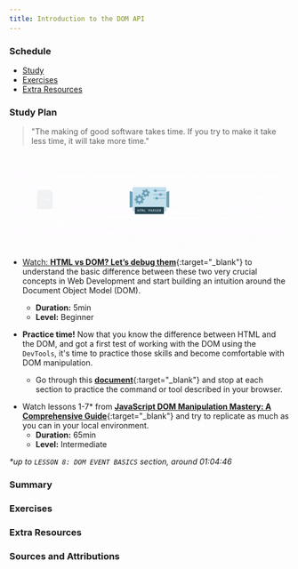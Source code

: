 ```yaml
---
title: Introduction to the DOM API
---
```


### Schedule

  - [Study](#study-plan)
  - [Exercises](#exercises)
  - [Extra Resources](#extra-resources)

### Study Plan

  > "The making of good software takes time.
  > If you try to make it take less time, it will take more time."

  ![](./assets/HTML-to-DOM-Building.gif)

  - [Watch: **HTML vs DOM? Let’s debug them**](https://www.youtube.com/watch?v=J-02VNxE7lE){:target="_blank"} to understand the basic difference between these two very crucial concepts in Web Development and start building an intuition around the Document Object Model (DOM).
    - **Duration:** 5min
    - **Level:** Beginner

  - **Practice time!** Now that you know the difference between HTML and the DOM, and got a first test of working with the DOM using the `DevTools`, it's time to practice those skills and become comfortable with DOM manipulation.
    - Go through this [**document**](https://developer.chrome.com/docs/devtools/dom/){:target="_blank"} and stop at each section to practice the command or tool described in your browser.
  
  <!-- TODO: Integrate into the curriculum (as a Module?): https://github.com/GoogleChrome/developer.chrome.com/blob/main/site/en/docs/devtools/dom/index.md -->

  <!-- TODO: Review + Add Practice -->
  - Watch lessons 1-7* from [**JavaScript DOM Manipulation Mastery: A Comprehensive Guide**](https://www.youtube.com/watch?v=BGkc6dKUZ84){:target="_blank"} and try to replicate as much as you can in your local environment.
    - **Duration:** 65min
    - **Level:** Intermediate

  _*up to `LESSON 8: DOM EVENT BASICS` section, around 01:04:46_

### Summary

### Exercises

  <!-- SGEN:META:PROGRESS:task=Watch and replicate 'Lesson 1 - What is the DOM' part from the 'JavaScript DOM Manipulation Mastery' video -->

  <!-- SGEN:META:PROGRESS:task=Watch and replicate 'Lesson 2 - Getting the Elements in the DOM' part from the 'JavaScript DOM Manipulation Mastery' video -->

  <!-- SGEN:META:PROGRESS:task=Watch and replicate 'Lesson 3 - Querying the Document' part from the 'JavaScript DOM Manipulation Mastery' video -->

  <!-- SGEN:META:PROGRESS:task=Watch and replicate 'Lesson 4 - Creating and adding elements' part from the 'JavaScript DOM Manipulation Mastery' video -->

  <!-- SGEN:META:PROGRESS:task=Watch and replicate 'Lesson 5 - Removing Elements' part from the 'JavaScript DOM Manipulation Mastery' video -->

  <!-- SGEN:META:PROGRESS:task=Watch and replicate 'Lesson 6 - Modifying Elements Classes' part from the 'JavaScript DOM Manipulation Mastery' video -->

  <!-- SGEN:META:PROGRESS:task=Watch and replicate 'Lesson 7 - Working with Attributes' part from the 'JavaScript DOM Manipulation Mastery' video -->

### Extra Resources

### Sources and Attributions